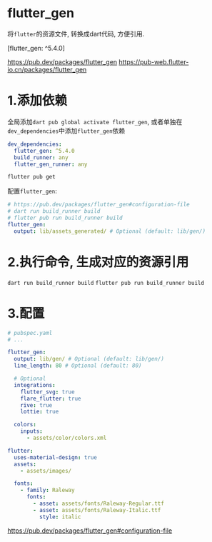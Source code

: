 # flutter_gen

将`flutter`的资源文件, 转换成dart代码, 方便引用.

[flutter_gen: ^5.4.0]

https://pub.dev/packages/flutter_gen
https://pub-web.flutter-io.cn/packages/flutter_gen

# 1.添加依赖

全局添加`dart pub global activate flutter_gen`,
或者单独在`dev_dependencies`中添加`flutter_gen`依赖

```yaml
dev_dependencies:
  flutter_gen: ^5.4.0
  build_runner: any
  flutter_gen_runner: any
```

`flutter pub get`

配置`flutter_gen`:

```yaml
# https://pub.dev/packages/flutter_gen#configuration-file
# dart run build_runner build
# flutter pub run build_runner build
flutter_gen:
  output: lib/assets_generated/ # Optional (default: lib/gen/)
```

# 2.执行命令, 生成对应的资源引用

`dart run build_runner build`
`flutter pub run build_runner build`

# 3.配置

```yaml
# pubspec.yaml
# ...

flutter_gen:
  output: lib/gen/ # Optional (default: lib/gen/)
  line_length: 80 # Optional (default: 80)

  # Optional
  integrations:
    flutter_svg: true
    flare_flutter: true
    rive: true
    lottie: true

  colors:
    inputs:
      - assets/color/colors.xml

flutter:
  uses-material-design: true
  assets:
    - assets/images/

  fonts:
    - family: Raleway
      fonts:
        - asset: assets/fonts/Raleway-Regular.ttf
        - asset: assets/fonts/Raleway-Italic.ttf
          style: italic
```

https://pub.dev/packages/flutter_gen#configuration-file

